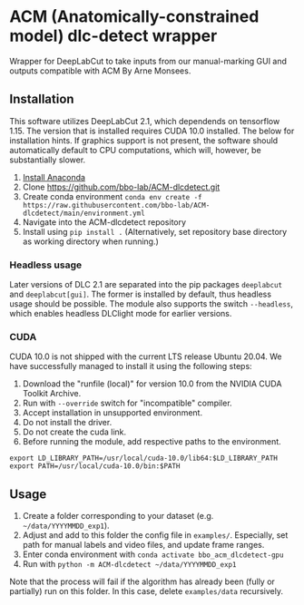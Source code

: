# ACM (Anatomically-constrained model) dlc-detect wrapper
Wrapper for DeepLabCut to take inputs from our manual-marking GUI and outputs compatible with ACM
By Arne Monsees.

## Installation

This software utilizes DeepLabCut 2.1, which dependends on tensorflow 1.15. The version that is installed requires CUDA 10.0 installed. The below for installation hints. If graphics support is not present, the software should automatically default to CPU computations, which will, however, be substantially slower.

1. [Install Anaconda](https://docs.anaconda.com/anaconda/install/linux/)
2. Clone https://github.com/bbo-lab/ACM-dlcdetect.git
3. Create conda environment `conda env create -f https://raw.githubusercontent.com/bbo-lab/ACM-dlcdetect/main/environment.yml`
4. Navigate into the ACM-dlcdetect repository
5. Install using `pip install .` (Alternatively, set repository base directory as working directory when running.)

### Headless usage

Later versions of DLC 2.1 are separated into the pip packages `deeplabcut` and `deeplabcut[gui]`. The former is installed by default, thus headless usage should be possible. The module also supports the switch `--headless`, which enables headless DLClight mode for earlier versions.

### CUDA

CUDA 10.0 is not shipped with the current LTS release Ubuntu 20.04. We have successfully managed to install it using the following steps:

1. Download the "runfile (local)" for version 10.0 from the NVIDIA CUDA Toolkit Archive.
2. Run with  `--override` switch for "incompatible" compiler.
3. Accept installation in unsupported environment.
4. Do not install the driver.
5. Do not create the cuda link.
6. Before running the module, add respective paths to the environment.

```
export LD_LIBRARY_PATH=/usr/local/cuda-10.0/lib64:$LD_LIBRARY_PATH
export PATH=/usr/local/cuda-10.0/bin:$PATH 
```

## Usage

1. Create a folder corresponding to your dataset (e.g. `~/data/YYYYMMDD_exp1`). 
2. Adjust and add to this folder the config file in `examples/`. Especially, set path for manual labels and video files, and update frame ranges.
3. Enter conda environment with `conda activate bbo_acm_dlcdetect-gpu`
4. Run with `python -m ACM-dlcdetect ~/data/YYYYMMDD_exp1`

Note that the process will fail if the algorithm has already been (fully or partially) run on this folder. In this case, delete `examples/data` recursively.
